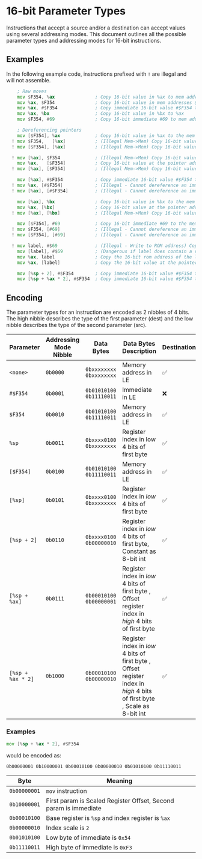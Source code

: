 # 16-bit Parameter Types

Instructions that accept a source and/or a destination can accept values using several addressing modes.
This document outlines all the possible parameter types and addressing modes for 16-bit instructions.

## Examples

In the following example code, instructions prefixed with `!` are illegal and will not assemble.

```asm
    ; Raw moves
    mov $F354, %ax               ; Copy 16-bit value in %ax to mem address $F354-F355
    mov %ax, $F354               ; Copy 16-bit value in mem addresses $F354-F355 to %ax
    mov %ax, #$F354              ; Copy immediate 16-bit value #$F354 to %ax
    mov %ax, %bx                 ; Copy 16-bit value in %bx to %ax
    mov $F354, #69               ; Copy 16-bit immediate #69 to mem address $F354-F355

    ; Dereferencing pointers
    mov [$F354], %ax             ; Copy 16-bit value in %ax to the mem address stored as a 16-bit pointer in $F354-F355
  ! mov $F354,   [%ax]           ; (Illegal Mem->Mem) Copy 16-bit value at the pointer address stored in %ax to the mem address $F354-F355
  ! mov [$F354], [%ax]           ; (Illegal Mem->Mem) Copy 16-bit value at the pointer address stored in %ax to the mem address stored as a 16-bit pointer in $F354-F355

  ! mov [%ax], $F354             ; (Illegal Mem->Mem) Copy 16-bit value in mem addresses $F354-F355 to the mem address stored as a 16-bit pointer in %ax
    mov %ax,   [$F354]           ; Copy 16-bit value at the pointer address stored in mem addresses $F354-F355 to %ax
  ! mov [%ax], [$F354]           ; (Illegal Mem->Mem) Copy 16-bit value at the pointer address stored in mem addresses $F354-F355 to the mem address stored as a 16-bit pointer in %ax

    mov [%ax], #$F354            ; Copy immediate 16-bit value #$F354 to the mem address stored as a 16-bit pointer %ax
  ! mov %ax, [#$F354]            ; (Illegal - Cannot dereference an immediate)
  ! mov [%ax], [#$F354]          ; (Illegal - Cannot dereference an immediate)

    mov [%ax], %bx               ; Copy 16-bit value in %bx to the mem address stored as a 16-bit pointer in %ax
    mov %ax, [%bx]               ; Copy 16-bit value at the pointer address stored in %bx to %ax
  ! mov [%ax], [%bx]             ; (Illegal Mem->Mem) Copy 16-bit value at the pointer address stored in %bx to the mem address stored as a 16-bit pointer in %ax

    mov [$F354], #69             ; Copy 16-bit immediate #69 to the mem address stored as a 16-bit pointer in $F354-F355
  ! mov $F354, [#69]             ; (Illegal - Cannot dereference an immediate)
  ! mov [$F354], [#69]           ; (Illegal - Cannot dereference an immediate)

  ! mov label, #$69              ; (Illegal - Write to ROM address) Copy the 16-bit immediate #$69 into the address of the label
    mov [label], #$69            ; (Dangerous if label does contain a valid ram address) Copy the 16-bit immediate #$69 into the mem address stored as a 16-bit pointer at the labels address in rom
    mov %ax, label               ; Copy the 16-bit rom address of the label into %ax
    mov %ax, [label]             ; Copy the 16-bit value at the pointer address stored in address of the label into %ax

    mov [%sp + 2], #$F354        ; Copy immediate 16-bit value #$F354 to the mem address computed by adding 2 to the stack pointer (%sp)
    mov [%sp + %ax * 2], #$F354  ; Copy immediate 16-bit value #$F354 to the mem address computed by adding 2 multiplied by the value in %ax to the stack pointer (%sp)
```

## Encoding

The parameter types for an instruction are encoded as 2 nibbles of 4 bits.
The high nibble describes the type of the first parameter (dest) and the low nibble describes the type of the second parameter (src).

| Parameter         | Addressing Mode Nibble | Data Bytes                | Data Bytes Description                                                                                                   | Destination | Source |
| ----------------- | ---------------------- | ------------------------- | ------------------------------------------------------------------------------------------------------------------------ | ----------- | ------ |
| `<none>`          | `0b0000`               | `0bxxxxxxxx` `0bxxxxxxxx` | Memory address in LE                                                                                                     | ✅          | ✅     |
| `#$F354`          | `0b0001`               | `0b01010100` `0b11110011` | Immediate in LE                                                                                                          | ❌          | ✅     |
| `$F354`           | `0b0010`               | `0b01010100` `0b11110011` | Memory address in LE                                                                                                     | ✅          | ✅     |
| `%sp`             | `0b0011`               | `0bxxxx0100` `0bxxxxxxxx` | Register index in low 4 bits of first byte                                                                               | ✅          | ✅     |
| `[$F354]`         | `0b0100`               | `0b01010100` `0b11110011` | Memory address in LE                                                                                                     | ✅          | ✅     |
| `[%sp]`           | `0b0101`               | `0bxxxx0100` `0bxxxxxxxx` | Register index in _low_ 4 bits of first byte                                                                             | ✅          | ✅     |
| `[%sp + 2]`       | `0b0110`               | `0bxxxx0100` `0b00000010` | Register index in _low_ 4 bits of first byte, Constant as 8-bit int                                                      | ✅          | ✅     |
| `[%sp + %ax]`     | `0b0111`               | `0b00010100` `0b00000001` | Register index in _low_ 4 bits of first byte , Offset register index in _high_ 4 bits of first byte                      | ✅          | ✅     |
| `[%sp + %ax * 2]` | `0b1000`               | `0b00010100` `0b00000010` | Register index in _low_ 4 bits of first byte , Offset register index in _high_ 4 bits of first byte , Scale as 8-bit int | ✅          | ✅     |

### Examples

```asm
mov [%sp + %ax * 2], #$F354
```

would be encoded as:

```bin
0b00000001 0b10000001 0b00010100 0b00000010 0b01010100 0b11110011
```

| Byte         | Meaning                                                          |
| ------------ | ---------------------------------------------------------------- |
| `0b00000001` | `mov` instruction                                                |
| `0b10000001` | First param is Scaled Register Offset, Second param is immediate |
| `0b00010100` | Base register is `%sp` and index register is `%ax`               |
| `0b00000010` | Index scale is `2`                                               |
| `0b01010100` | Low byte of immediate is `0x54`                                  |
| `0b11110011` | High byte of immediate is `0xF3`                                 |
